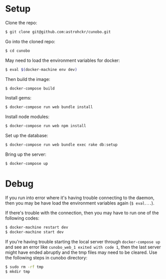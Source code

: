 # Setup

Clone the repo:

```sh
$ git clone git@github.com:astrohckr/cunobo.git
```

Go into the cloned repo:

```sh
$ cd cunobo
```

May need to load the environment variables for docker:
```sh
$ eval $(docker-machine env dev)
```
Then build the image:

```sh
$ docker-compose build
```

Install gems:

```sh
$ docker-compose run web bundle install
```

Install node modules:

```sh
$ docker-compose run web npm install
```

Set up the database:

```sh
$ docker-compose run web bundle exec rake db:setup
```

Bring up the server:

```sh
$ docker-compose up
```

# Debug
If you run into error where it's having trouble connecting to the daemon, then you may be have load the environment variables again (`$ eval...`). 

If there's trouble with the connection, then you may have to run one of the following codes:
```sh
$ docker-machine restart dev
$ docker-machine start dev
```

If you're having trouble starting the local server through `docker-compose up` and see an error like `cunobo_web_1 exited with code 1`, then the last server might have ended abruptly and the tmp files may need to be cleared. Use the following steps in cunobo directory:
```sh
$ sudo rm -rf tmp
$ mkdir tmp
```









